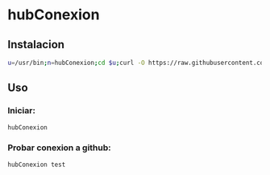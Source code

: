 # hubConexion

## Instalacion

```bash
u=/usr/bin;n=hubConexion;cd $u;curl -O https://raw.githubusercontent.com/zsh4k/$n/main/$n;chmod +x $n;cd
```

## Uso

### Iniciar:

```bash
hubConexion
```

### Probar conexion a github:

```bash
hubConexion test
```
